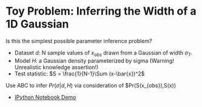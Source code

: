 # Toy Problem: Inferring the Width of a 1D Gaussian

Is this the simplest possible parameter inference problem?

* Dataset $d$: N sample values of $x_{obs}$ drawn from a Gaussian of width $\sigma_T$.
* Model $H$: a Gaussian density parameterized by sigma (Warning! Unrealistic knowledge assertion!)
* Test statistic: $S = \frac{1}{N-1}\Sum (x-\bar{x})^2$

Use ABC to infer $Pr(\sigma|d,H)$ via consideration of $Pr(S(x_{obs}),S(x))

* [IPython Notebook Demo](http://nbviewer.ipython.org/github/drphilmarshall/ABC/blob/master/examples/GaussianWidth.ipynb)
